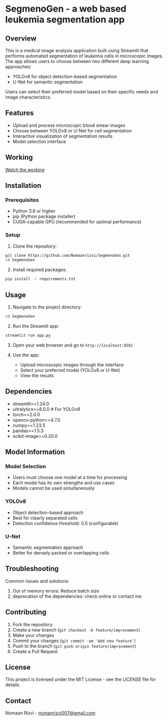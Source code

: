 # SegmenoGen - a web based leukemia segmentation app

## Overview
This is a medical image analysis application built using Streamlit that performs automated segmentation of leukemia cells in microscopic images. The app allows users to choose between two different deep learning approaches:
- YOLOv8 for object detection-based segmentation
- U-Net for semantic segmentation

Users can select their preferred model based on their specific needs and image characteristics.

## Features
- Upload and process microscopic blood smear images
- Choose between YOLOv8 or U-Net for cell segmentation
- Interactive visualization of segmentation results
- Model selection interface

## Working
[Watch the working](https://drive.google.com/file/d/1VcCYcUvFKvza9MIk7StOV9RIveTyDMJu/view?usp=drive_link)



## Installation

### Prerequisites
- Python 3.8 or higher
- pip (Python package installer)
- CUDA-capable GPU (recommended for optimal performance)

### Setup
1. Clone the repository:
```bash
git clone https://github.com/Nomaanrizvi/SegmenoGen.git
cd SegmenoGen
```

2. Install required packages:
```bash
pip install -r requirements.txt
```

## Usage
1. Navigate to the project directory:
```bash
cd SegmenoGen
```

2. Run the Streamlit app:
```bash
streamlit run app.py
```

3. Open your web browser and go to `http://localhost:8501`

4. Use the app:
   - Upload microscopic images through the interface
   - Select your preferred model (YOLOv8 or U-Net)
   - View the results


## Dependencies
- streamlit>=1.24.0
- ultralytics>=8.0.0  # For YOLOv8
- torch>=2.0.0
- opencv-python>=4.7.0
- numpy>=1.23.5
- pandas>=1.5.3
- scikit-image>=0.20.0

## Model Information

### Model Selection
- Users must choose one model at a time for processing
- Each model has its own strengths and use cases
- Models cannot be used simultaneously

### YOLOv8
- Object detection-based approach
- Best for clearly separated cells
- Detection confidence threshold: 0.5 (configurable)

### U-Net
- Semantic segmentation approach
- Better for densely packed or overlapping cells

## Troubleshooting

Common issues and solutions:
1. Out of memory errors: Reduce batch size
2. deprecation of the dependencies: check online or contact me

## Contributing
1. Fork the repository
2. Create a new branch (`git checkout -b feature/improvement`)
3. Make your changes
4. Commit your changes (`git commit -am 'Add new feature'`)
5. Push to the branch (`git push origin feature/improvement`)
6. Create a Pull Request

## License
This project is licensed under the MIT License - see the LICENSE file for details.

## Contact
Nomaan Rizvi - [nomanrizvi007@gmail.com](mailto:your.email@example.com)
